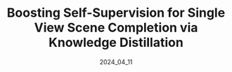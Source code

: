 ---
layout: publications
permalink: /publications/kdbts/
external_link: https://keonhee-han.github.io/publications/kdbts/
date: 2024_04_11 # determines sorting just take the date of the first publication as YYYY_MM_DD
image: assets/overview.png
image_mouseover: assets/knowledge_distillation.png

title: "Boosting Self-Supervision for Single View Scene Completion via Knowledge Distillation"
venue: CVPR, 2024
authors:
  - name: keonheehan
    affiliations: "1"
    equal_contribution: True
  - name: dominikmuhle
    affiliations: "1,2"
    equal_contribution: True
  - name: felixwimbauer
    affiliations: "1,2"
  - name: danielcremers
    affiliations: "1,2"

affiliations:
  - name: tum
    length: short
  - name: mcml
    length: long


description: "We use multi-view scene completion to supervise single-view scene completion and boost its performance. We propose both a novel multi-view scene completion network and a corresponding knowledge distillation scheme."


links:
    - name: Project Page
      link: https://keonhee-han.github.io/publications/kdbts/
    - name: Paper
      link: https://arxiv.org/abs/2404.07933
      style: "bi bi-file-earmark-richtext"
    - name: Code
      link: https://github.com/keonhee-han/KDBTS
      style: "bi bi-github"


citation: '@inproceedings{han2024kdbts,
 title = {Boosting Self-Supervision for Single-View Scene Completion
 via Knowledge Distillation},
 author = {K Han and D Muhle and F Wimbauer and D Cremers},
 booktitle = {Proceedings of the IEEE/CVF Conference on Computer Vision and Pattern Recognition},
 year = {2024},
 eprint = {2404.07933},
 eprinttype = {arXiv},
 eprintclass = {cs.CV},
}'


acknowledgements: 'This work was supported by the ERC Advanced Grant SIMULACRON, by the Munich Center for Machine Learning, and by the German Federal Ministry of Transport and Digital Infrastructure (BMDV) under grant 19F2251F for the ADAM project.'

---